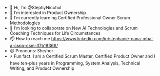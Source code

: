 - 👋 Hi, I’m @StephyNicohol
- 👀 I’m interested in Product Ownership
- 🌱 I’m currently learning Certified Professional Owner Scrum Methodologies
- 💞️ I’m looking to collaborate on New AI Technologies and Scrum Coaching Techniques for Life Circumstances
- 📫 How to reach me https://www.linkedin.com/in/stephanie-nana-mba-a-cspo-csm-37b18369/
- 😄 Pronouns: She/her
- ⚡ Fun fact: I am a Certified Scrum Master, Certified Product Owner and I have ten-plus years in Programming, System Analysis, Technical Writing, and Product Ownership

<!---
StephyNicohol/StephyNicohol is a ✨ special ✨ repository because its `README.md` (this file) appears on your GitHub profile.
You can click the Preview link to take a look at your changes.
Here's a rewritten version of your bio with a focus on GitHub:

From Strategist to Trailblazer: Unlocking Business Value through Innovative IT Leadership & Servant Leadership

As a passionate IT professional, I empower organizations to achieve their goals through innovative technology solutions. With a proven track record of formulating effective plans and executing sprints for project success, I'm excited to share my expertise and insights with the GitHub community.

Journey

Throughout my career, I've had the privilege of working with diverse teams and organizations, leveraging my management, delivery, and strategic planning skills to drive results. From crafting business cases to executing projects, I've consistently delivered high-quality solutions that meet business needs.

Expertise

I bring a unique blend of technical expertise and business acumen. My areas of specialization include:

* **Strategic Planning**: Crafting business cases, developing project plans, and aligning IT initiatives with business objectives.
* **Agile Methodologies**: Leveraging Scrum, Kanban, and other Agile frameworks to drive iterative and incremental development.
* **Business Analysis**: Conducting business needs assessments, identifying opportunities for improvement, and developing solutions that meet business requirements.

Drive

Innovation, collaboration, and continuous learning are at the heart of my approach. I'm passionate about Productivity platforms and believe that technology can make a significant impact when used in a way that drives business value.

**Goal**

My goal is to empower organizations to unlock their full potential by leveraging technology in a way that drives significant business value.

**Approach**

As a servant leader, I believe that the best way to lead is by serving others. I'm committed to empowering team members to take ownership of their work, providing them with the resources and support they need to succeed. My approach is centered around:

* **Empowering others**: I believe that everyone has the potential to make a significant impact when given the right opportunities.
* **Fostering collaboration**: I bring people together to co-create solutions that meet business needs.
* **Driving continuous improvement**: I encourage experimentation, learning from failures, and continuous improvement.

If you're interested in exploring how we can work together to drive business value through technology solutions or want to discuss how servant leadership can benefit your life or organization, feel free to reach out!

**Top Skills**

* IT Project & Program Management
* Agile Methodologies
* Technical Writing
* Certified Scrum Product Owner
* Certified Scrum Master
--->
